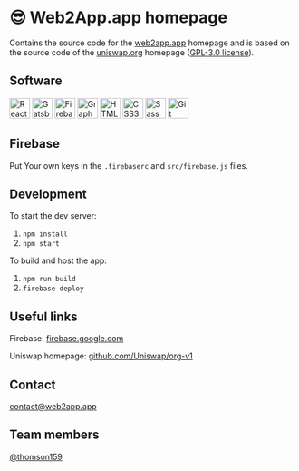 😎 Web2App.app homepage
==========================

Contains the source code for the [web2app.app](https://web2app.app) homepage and is based on the source code of the [uniswap.org](https://uniswap.org) homepage ([GPL-3.0 license](https://github.com/Web2App-app/app-v1/blob/main/LICENSE)).

## Software

<a href="https://reactjs.org/" target="_blank" rel="noreferrer"><img src="https://raw.githubusercontent.com/danielcranney/readme-generator/main/public/icons/skills/react-colored.svg" width="36" height="36" alt="React" /></a>
<a href="https://www.gatsbyjs.com/" target="_blank" rel="noreferrer"><img src="https://raw.githubusercontent.com/danielcranney/readme-generator/main/public/icons/skills/gatsby-colored.svg" width="36" height="36" alt="Gatsby" /></a>
<a href="https://firebase.google.com/" target="_blank" rel="noreferrer"><img src="https://raw.githubusercontent.com/danielcranney/readme-generator/main/public/icons/skills/firebase-colored.svg" width="36" height="36" alt="Firebase" /></a>
<a href="https://graphql.org/" target="_blank" rel="noreferrer"><img src="https://raw.githubusercontent.com/danielcranney/readme-generator/main/public/icons/skills/graphql-colored.svg" width="36" height="36" alt="GraphQL" /></a>
<a href="https://developer.mozilla.org/en-US/docs/Glossary/HTML5" target="_blank" rel="noreferrer"><img src="https://raw.githubusercontent.com/danielcranney/readme-generator/main/public/icons/skills/html5-colored.svg" width="36" height="36" alt="HTML5" /></a>
<a href="https://www.w3.org/TR/CSS/#css" target="_blank" rel="noreferrer"><img src="https://raw.githubusercontent.com/danielcranney/readme-generator/main/public/icons/skills/css3-colored.svg" width="36" height="36" alt="CSS3" /></a>
<a href="https://sass-lang.com/" target="_blank" rel="noreferrer"><img src="https://raw.githubusercontent.com/danielcranney/readme-generator/main/public/icons/skills/sass-colored.svg" width="36" height="36" alt="Sass" /></a>
<a href="https://git-scm.com/" target="_blank" rel="noreferrer"><img src="https://raw.githubusercontent.com/danielcranney/readme-generator/main/public/icons/skills/git-colored.svg" width="36" height="36" alt="Git" /></a>

## Firebase

Put Your own keys in the `.firebaserc` and `src/firebase.js` files.

## Development

To start the dev server:

1. `npm install`
2. `npm start`

To build and host the app:

1. `npm run build`
2. `firebase deploy`

## Useful links

Firebase: 
[firebase.google.com](https://firebase.google.com)

Uniswap homepage: 
[github.com/Uniswap/org-v1](https://github.com/Uniswap/org-v1)

## Contact
contact@web2app.app

## Team members
[@thomson159](https://github.com/thomson159)

